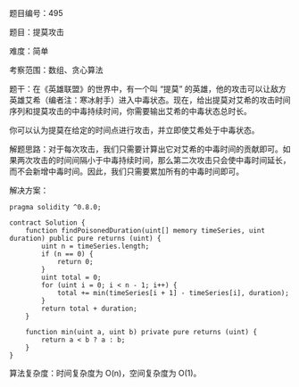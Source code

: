 题目编号：495

题目：提莫攻击

难度：简单

考察范围：数组、贪心算法

题干：在《英雄联盟》的世界中，有一个叫 “提莫” 的英雄，他的攻击可以让敌方英雄艾希（编者注：寒冰射手）进入中毒状态。现在，给出提莫对艾希的攻击时间序列和提莫攻击的中毒持续时间，你需要输出艾希的中毒状态总时长。

你可以认为提莫在给定的时间点进行攻击，并立即使艾希处于中毒状态。

解题思路：对于每次攻击，我们只需要计算出它对艾希的中毒时间的贡献即可。如果两次攻击的时间间隔小于中毒持续时间，那么第二次攻击只会使中毒时间延长，而不会新增中毒时间。因此，我们只需要累加所有的中毒时间即可。

解决方案：

```solidity
pragma solidity ^0.8.0;

contract Solution {
    function findPoisonedDuration(uint[] memory timeSeries, uint duration) public pure returns (uint) {
        uint n = timeSeries.length;
        if (n == 0) {
            return 0;
        }
        uint total = 0;
        for (uint i = 0; i < n - 1; i++) {
            total += min(timeSeries[i + 1] - timeSeries[i], duration);
        }
        return total + duration;
    }

    function min(uint a, uint b) private pure returns (uint) {
        return a < b ? a : b;
    }
}
```

算法复杂度：时间复杂度为 O(n)，空间复杂度为 O(1)。